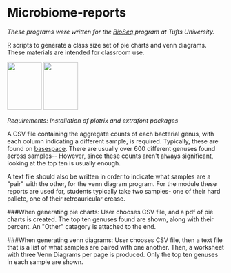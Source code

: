 # Microbiome-reports
_These programs were written for the [BioSeq](http://ase.tufts.edu/chemistry/walt/sepa/index.html) program at Tufts University._

R scripts to generate a class size set of pie charts and venn diagrams.
These materials are intended for classroom use.

<img height = "110" width = "80" src = "https://github.com/hannahvoelker/hannahvoelker.github.io/blob/master/images/piechart.png?raw=true"> <img height = "110" width = "80" src= "https://github.com/hannahvoelker/hannahvoelker.github.io/blob/master/images/venndiagram.png?raw=true">

_Requirements: Installation of plotrix and extrafont packages_

A CSV file containing the aggregate counts of each bacterial genus, with each column indicating a different sample, is required. Typically, these are found on [basespace](http://basespace.illumina.com). There are usually over 600 different genuses found across samples-- However, since these counts aren't always significant, looking at the top ten is usually enough. 

A text file should also be written in order to indicate what samples are a "pair" with the other, for the venn diagram program. For the module these reports are used for, students typically take two samples- one of their hard pallete, one of their retroauricular crease.

###When generating pie charts:
User chooses CSV file, and a pdf of pie charts is created. The top ten genuses found are shown, along with their percent. An "Other" catagory is attached to the end.

###When generating venn diagrams:
User chooses CSV file, then a text file that is a list of what samples are paired with one another. Then, a worksheet with three Venn Diagrams per page is produced. Only the top ten genuses in each sample are shown.

